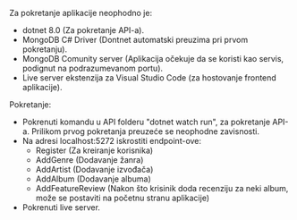 Za pokretanje aplikacije neophodno je:

- dotnet 8.0 (Za pokretanje API-a).
- MongoDB C# Driver (Dontnet automatski preuzima pri prvom pokretanju).
- MongoDB Comunity server (Aplikacija očekuje da se koristi kao servis, podignut na podrazumevanom portu).
- Live server ekstenzija za Visual Studio Code (za hostovanje frontend aplikacije).


Pokretanje:
- Pokrenuti komandu u API folderu "dotnet watch run", za pokretanje API-a. Prilikom prvog pokretanja preuzeće se neophodne zavisnosti.  
- Na adresi localhost:5272 iskrostiti endpoint-ove: 
  - Register (Za kreiranje korisnika)
  - AddGenre (Dodavanje žanra)
  - AddArtist (Dodavanje izvođača)
  - AddAlbum (Dodavanje albuma)
  - AddFeatureReview (Nakon što krisinik doda recenziju za neki album, može se postaviti na početnu stranu aplikacije)
- Pokrenuti live server.

